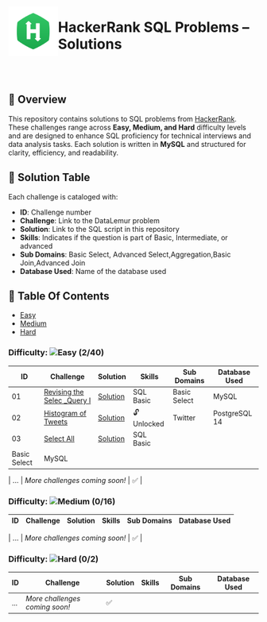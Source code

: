 <p align="left">
  <img src="https://github.com/Jayita11/SQLMastery_One-Stop_SQL_Interview_PrepHub/blob/main/HackerRank/HackerRank_logo.png" width="100" align="left">
  <h1> HackerRank SQL Problems – Solutions</h1>
</p>

<br><br>


## 📌 Overview
This repository contains solutions to SQL problems from [HackerRank](https://www.hackerrank.com/domains/sql?badge_type=sql&filters%5Bdifficulty%5D%5B%5D=easy). These challenges range across **Easy, Medium, and Hard** difficulty levels and are designed to enhance SQL proficiency for technical interviews and data analysis tasks. Each solution is written in **MySQL** and structured for clarity, efficiency, and readability.  

## 📜 Solution Table 
Each challenge is cataloged with:  

- **ID**: Challenge number  
- **Challenge**: Link to the DataLemur problem  
- **Solution**: Link to the SQL script in this repository  
- **Skills**: Indicates if the question is part of Basic, Intermediate, or advanced  
- **Sub Domains**: Basic Select, Advanced Select,Aggregation,Basic Join,Advanced Join
- **Database Used**: Name of the database used 
## 📂 Table Of Contents

- [Easy](#easy)
- [Medium](#medium)
- [Hard](#hard)
### Difficulty: ![Easy](https://img.shields.io/badge/Difficulty-Easy-brightgreen) **(2/40)** 

| ID  | Challenge | Solution | Skills | Sub Domains | Database Used | 
|----|---------------------------------|-----------|----------------|---------|---------|
| 01  | [Revising the Selec _Query I](https://www.hackerrank.com/challenges/revising-the-select-query/problem?isFullScreen=true) | [Solution](https://github.com/Jayita11/SQLMastery_One-Stop_SQL_Interview_PrepHub/blob/main/HackerRank/Easy/01_Revising_the_Select_Query_%7C_Solution.sql) |SQL Basic | Basic Select | MySQL |  
| 02  | [Histogram of Tweets](https://datalemur.com/questions/sql-histogram-tweets) | [Solution](https://github.com/Jayita11/SQLMastery_One-Stop_SQL_Interview_PrepHub/blob/main/DataLemur/Easy/01_Histogram_of_Tweets%20Solution.sql) | 🔓 Unlocked | Twitter | PostgreSQL 14 | 
| 03  | [Select All](https://www.hackerrank.com/challenges/select-all-sql/problem?isFullScreen=true) | [Solution](https://github.com/Jayita11/SQLMastery_One-Stop_SQL_Interview_PrepHub/blob/main/HackerRank/Easy/03_Select_All_Solution.sql) | SQL Basic | 
Basic Select | MySQL | 

| ... | *More challenges coming soon!* | ✅ |

### Difficulty: ![Medium](https://img.shields.io/badge/Difficulty-Medium-brightgreen) **(0/16)** 
| ID  | Challenge | Solution | Skills | Sub Domains | Database Used | 
|----|---------------------------------|-----------|----------------|---------|---------|

| ... | *More challenges coming soon!* | ✅ |

### Difficulty: ![Hard](https://img.shields.io/badge/Difficulty-Hard-brightgreen) **(0/2)**  
| ID  | Challenge | Solution | Skills | Sub Domains | Database Used | 
|----|---------------------------------|-----------|----------------|---------|---------|
| ... | *More challenges coming soon!* | ✅ |




